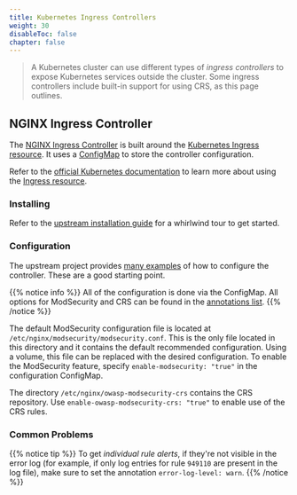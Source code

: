 ```yaml
---
title: Kubernetes Ingress Controllers
weight: 30
disableToc: false
chapter: false
---
```


> A Kubernetes cluster can use different types of _ingress controllers_ to expose Kubernetes services outside the cluster. Some ingress controllers include built-in support for using CRS, as this page outlines.

## NGINX Ingress Controller

The [NGINX Ingress Controller](https://github.com/kubernetes/ingress-nginx) is built around the [Kubernetes Ingress resource](https://kubernetes.io/docs/concepts/services-networking/ingress/). It uses a [ConfigMap](https://kubernetes.io/docs/concepts/configuration/configmap/) to store the controller configuration.

Refer to the [official Kubernetes documentation](https://docs.k8s.io) to learn more about using the [Ingress resource](https://kubernetes.io/docs/concepts/services-networking/ingress/). 

### Installing

Refer to the [upstream installation guide](https://github.com/kubernetes/ingress-nginx/blob/main/docs/deploy/index.md) for a whirlwind tour to get started.

### Configuration

The upstream project provides [many examples](https://github.com/kubernetes/ingress-nginx/tree/main/docs/examples) of how to configure the controller. These are a good starting point.

{{% notice info %}}
All of the configuration is done via the ConfigMap. All options for ModSecurity and CRS can be found in the [annotations list](https://github.com/kubernetes/ingress-nginx/blob/main/docs/user-guide/nginx-configuration/annotations.md#modsecurity).
{{% /notice %}}

The default ModSecurity configuration file is located at `/etc/nginx/modsecurity/modsecurity.conf`. This is the only file located in this directory and it contains the default recommended configuration. Using a volume, this file can be replaced with the desired configuration. To enable the ModSecurity feature, specify `enable-modsecurity: "true"` in the configuration ConfigMap.

The directory `/etc/nginx/owasp-modsecurity-crs` contains the CRS repository. Use `enable-owasp-modsecurity-crs: "true"` to enable use of the CRS rules.

### Common Problems

{{% notice tip %}}
To get *individual rule alerts*, if they're not visible in the error log (for example, if only log entries for rule `949110` are present in the log file), make sure to set the annotation `error-log-level: warn`.
{{% /notice %}}
